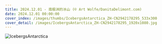 ```yaml
---
title: 2024.12.01 - 南极洲的冰山 (© Art Wolfe/DanitaDelimont.com)
date: 2024.12.01 00:00:00
cover_index: /images/thumbs/IcebergsAntarctica_ZH-CN2942178295_533x300.jpg
cover_detail: /images/IcebergsAntarctica_ZH-CN2942178295_1920x1080.jpg
---
```


![IcebergsAntarctica](/images/IcebergsAntarctica_ZH-CN2942178295_1920x1080.jpg)

